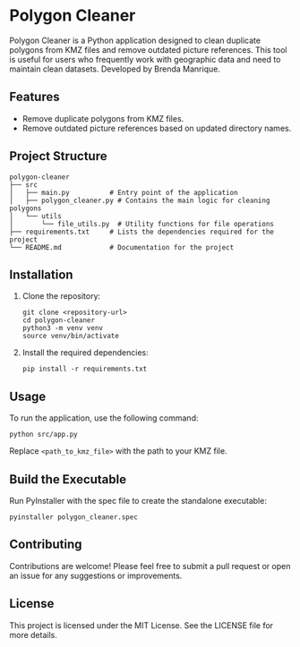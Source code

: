 # Polygon Cleaner

Polygon Cleaner is a Python application designed to clean duplicate polygons from KMZ files and remove outdated picture references. This tool is useful for users who frequently work with geographic data and need to maintain clean datasets. Developed by Brenda Manrique. 

## Features

- Remove duplicate polygons from KMZ files.
- Remove outdated picture references based on updated directory names.

## Project Structure

```
polygon-cleaner
├── src
│   ├── main.py          # Entry point of the application
│   ├── polygon_cleaner.py # Contains the main logic for cleaning polygons
│   └── utils
│       └── file_utils.py  # Utility functions for file operations
├── requirements.txt     # Lists the dependencies required for the project
└── README.md            # Documentation for the project
```

## Installation

1. Clone the repository:
   ```
   git clone <repository-url>
   cd polygon-cleaner
   python3 -m venv venv
   source venv/bin/activate
   ```

2. Install the required dependencies:
   ```
   pip install -r requirements.txt
   ```

## Usage

To run the application, use the following command:

```
python src/app.py
```

Replace `<path_to_kmz_file>` with the path to your KMZ file.

## Build the Executable

Run PyInstaller with the spec file to create the standalone executable:

```pyinstaller polygon_cleaner.spec```


## Contributing

Contributions are welcome! Please feel free to submit a pull request or open an issue for any suggestions or improvements.

## License

This project is licensed under the MIT License. See the LICENSE file for more details.